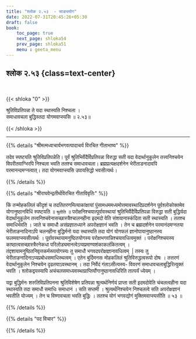 ```yaml
---
title: "श्लोक २.५३  - साङ्ययोग"
date: 2022-07-31T20:45:26+05:30
draft: false
book:
    toc_page: true
    next_page: shloka54
    prev_page: shloka51
    menu : geeta_menu
---
```




## श्लोक २.५३ {class=text-center}

<br/>

{{< shloka  "0"  >}}

श्रुतिविप्रतिपन्ना ते यदा स्थास्यति निश्चला ।  
समाधावचला बुद्धिस्तदा योगमवाप्स्यसि ॥ २.५३॥

{{< /shloka >}}

---


{{% details "श्रीमत्मध्वाचार्यभगवत्पादाचर्य विरचित  गीताभाष्य" %}}

तदेव स्पष्टयति श्रुतिविप्रतिपन्नेति। पूर्वं श्रुतिभिर्वेदैर्विप्रतिपन्ना विरुद्धा सती यदा वेदार्थानुकूलेन तत्त्वनिश्चयेन विपरीतवाग्भिरपि निश्चला भवति ततश्च समाधावचला। ब्रह्मप्रत्यक्षदर्शनेन भेरीताडनादावपि परमानन्दमग्नत्वात्। तदा योगमवाप्स्यसि उपायसिद्धो भवसीत्यर्थः।

{{% /details %}}



{{% details "श्रीराघवेन्द्रतीर्थविरचित गीताविवृतिः" %}}

किं तन्मोहकलिलं कीदृशं च तदतितरणमित्याकांक्षायां
पुंसामधममध्यमोत्तमावस्थादिप्रदर्शनेन पूर्वश्लोकोक्तमेव योगानुष्ठानविधिं
स्पष्टयति ॥ `श्रुतीति` ॥ परोक्षनिश्चयात्पूर्वावस्थायां श्रुतिभिर्वेदैर्विप्रतिपन्ना
विरुद्धा सती बुद्धिर्यदा वेदार्थानुकूलेन तत्त्वनिश्चवेनासच्छास्त्रैश्चालनहीना
इदमदो वेति संशयानास्कंदिता सती स्थास्यति । ततश्च समाधिर्भवति । जाते
च समाधौ असंप्रज्ञातध्याने अपरोक्षज्ञानं भवति । तेन च ब्रह्मदर्शनेन
परमानंदमग्नतया भेरीताङनादिनाऽपि चलनहीना बुद्धिर्मनो यदा स्थास्यति
तदा योगं योगफलं  ज्ञानोपायानुष्ठानस्य फलमवाप्स्यसीत्यर्थः ।
पूर्वावस्थायामनुष्ठितयोगस्य परोक्षभगवन्निश्चयावधित्वमुक्तं । परोक्षनिश्चयस्य
काष्ठात्वसच्छास्त्रैरनेकधा  परिलोड्यमानत्वेऽप्यप्रमाण्यशंकाकलंकितत्वम् । तंद्दशायामनु्ष्ठितनिवृत्तकर्मरूपयोगस्यः तु समाधौ
भगवदपरोक्षज्ञानावधित्वम् ‌ | तस्यः तु भेरीताङनादिनाऽप्यप्रबोधसमाधिस्थत्वम् ।
एतेन बुर्दिमनसः मोहकलिलं श्रुतिविरुद्धत्वरूपो दोषः ।  तत्तरणं वेदार्थानुकूलेन निश्चयेन  दृढतयाऽवस्थानम्‌ ।  तदा  निर्वेदं  गंताऽसीत्यस्य- विवरणं
समाधावचलाबुद्धिरित्युक्तं भवति ।  श्लोकद्वयस्यापि   अचंचलसमाध्यवस्थाप्राप्तिर्योगानुष्ठानावधिरिति तात्पर्यं ध्येयम्‌ ।  

यद्वा बुद्धिर्मनः शरुतिविप्रतिपनना श्रुतिविशेषेण प्रतिपन्ना श्रुत्यर्थनिर्णयं प्राप्ता सती इदमदोवेति चंचलत्वहीना
यदा स्थास्यति तदा समाधौ समाधिः समाधानं । सति सप्तमी । श्रुत्यर्थनिश्चयेन
निश्चलत्वे सति अपरोक्षज्ञानं भवतीति योज्यम्‌ । तेन च विष्णावचला भवति
बुद्धिः । ततश्च योगं भगवद्योगं मुक्तिमवाप्स्यसीति ॥ ५३ ॥


{{% /details %}}



{{% details "पद विचार" %}}


{{% /details %}}
